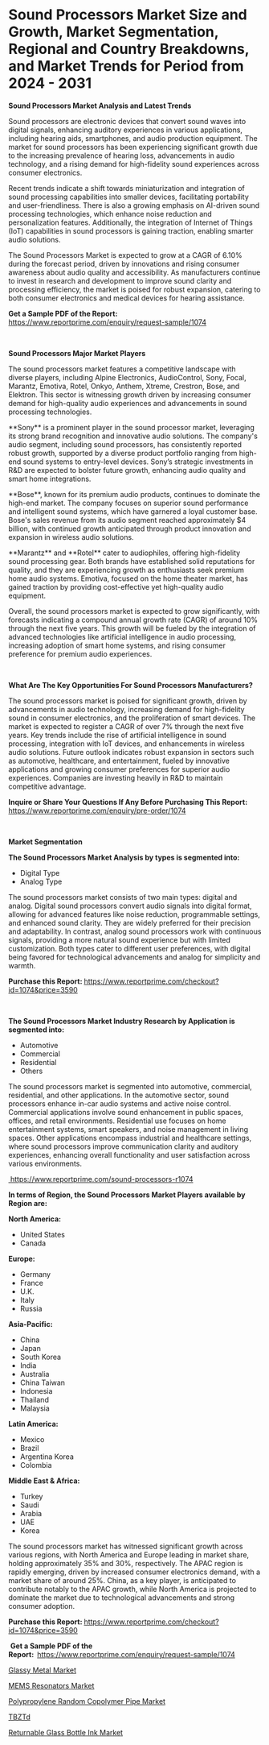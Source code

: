 <p><h1>Sound Processors Market Size and Growth, Market Segmentation, Regional and Country Breakdowns, and Market Trends for Period from 2024 -  2031</h1></p><p><strong>Sound Processors Market Analysis and Latest Trends</strong></p>
<p><p>Sound processors are electronic devices that convert sound waves into digital signals, enhancing auditory experiences in various applications, including hearing aids, smartphones, and audio production equipment. The market for sound processors has been experiencing significant growth due to the increasing prevalence of hearing loss, advancements in audio technology, and a rising demand for high-fidelity sound experiences across consumer electronics.</p><p>Recent trends indicate a shift towards miniaturization and integration of sound processing capabilities into smaller devices, facilitating portability and user-friendliness. There is also a growing emphasis on AI-driven sound processing technologies, which enhance noise reduction and personalization features. Additionally, the integration of Internet of Things (IoT) capabilities in sound processors is gaining traction, enabling smarter audio solutions.</p><p>The Sound Processors Market is expected to grow at a CAGR of 6.10% during the forecast period, driven by innovations and rising consumer awareness about audio quality and accessibility. As manufacturers continue to invest in research and development to improve sound clarity and processing efficiency, the market is poised for robust expansion, catering to both consumer electronics and medical devices for hearing assistance.</p></p>
<p><strong>Get a Sample PDF of the Report:&nbsp;</strong> <a href="https://www.reportprime.com/enquiry/request-sample/1074">https://www.reportprime.com/enquiry/request-sample/1074</a></p>
<p>&nbsp;</p>
<p><strong>Sound Processors Major Market Players</strong></p>
<p><p>The sound processors market features a competitive landscape with diverse players, including Alpine Electronics, AudioControl, Sony, Focal, Marantz, Emotiva, Rotel, Onkyo, Anthem, Xtreme, Crestron, Bose, and Elektron. This sector is witnessing growth driven by increasing consumer demand for high-quality audio experiences and advancements in sound processing technologies.</p><p>**Sony** is a prominent player in the sound processor market, leveraging its strong brand recognition and innovative audio solutions. The company's audio segment, including sound processors, has consistently reported robust growth, supported by a diverse product portfolio ranging from high-end sound systems to entry-level devices. Sony’s strategic investments in R&D are expected to bolster future growth, enhancing audio quality and smart home integrations.</p><p>**Bose**, known for its premium audio products, continues to dominate the high-end market. The company focuses on superior sound performance and intelligent sound systems, which have garnered a loyal customer base. Bose's sales revenue from its audio segment reached approximately $4 billion, with continued growth anticipated through product innovation and expansion in wireless audio solutions.</p><p>**Marantz** and **Rotel** cater to audiophiles, offering high-fidelity sound processing gear. Both brands have established solid reputations for quality, and they are experiencing growth as enthusiasts seek premium home audio systems. Emotiva, focused on the home theater market, has gained traction by providing cost-effective yet high-quality audio equipment.</p><p>Overall, the sound processors market is expected to grow significantly, with forecasts indicating a compound annual growth rate (CAGR) of around 10% through the next five years. This growth will be fueled by the integration of advanced technologies like artificial intelligence in audio processing, increasing adoption of smart home systems, and rising consumer preference for premium audio experiences.</p></p>
<p>&nbsp;</p>
<p><strong>What Are The Key Opportunities For Sound Processors Manufacturers?</strong></p>
<p><p>The sound processors market is poised for significant growth, driven by advancements in audio technology, increasing demand for high-fidelity sound in consumer electronics, and the proliferation of smart devices. The market is expected to register a CAGR of over 7% through the next five years. Key trends include the rise of artificial intelligence in sound processing, integration with IoT devices, and enhancements in wireless audio solutions. Future outlook indicates robust expansion in sectors such as automotive, healthcare, and entertainment, fueled by innovative applications and growing consumer preferences for superior audio experiences. Companies are investing heavily in R&D to maintain competitive advantage.</p></p>
<p><strong>Inquire or Share Your Questions If Any Before Purchasing This Report:</strong> <a href="https://www.reportprime.com/enquiry/pre-order/1074">https://www.reportprime.com/enquiry/pre-order/1074</a></p>
<p>&nbsp;</p>
<p><strong>Market Segmentation</strong></p>
<p><strong>The Sound Processors Market Analysis by types is segmented into:</strong></p>
<p><ul><li>Digital Type</li><li>Analog Type</li></ul></p>
<p><p>The sound processors market consists of two main types: digital and analog. Digital sound processors convert audio signals into digital format, allowing for advanced features like noise reduction, programmable settings, and enhanced sound clarity. They are widely preferred for their precision and adaptability. In contrast, analog sound processors work with continuous signals, providing a more natural sound experience but with limited customization. Both types cater to different user preferences, with digital being favored for technological advancements and analog for simplicity and warmth.</p></p>
<p><strong>Purchase this Report:&nbsp;</strong><a href="https://www.reportprime.com/checkout?id=1074&price=3590">https://www.reportprime.com/checkout?id=1074&price=3590</a></p>
<p>&nbsp;</p>
<p><strong>The Sound Processors Market Industry Research by Application is segmented into:</strong></p>
<p><ul><li>Automotive</li><li>Commercial</li><li>Residential</li><li>Others</li></ul></p>
<p><p>The sound processors market is segmented into automotive, commercial, residential, and other applications. In the automotive sector, sound processors enhance in-car audio systems and active noise control. Commercial applications involve sound enhancement in public spaces, offices, and retail environments. Residential use focuses on home entertainment systems, smart speakers, and noise management in living spaces. Other applications encompass industrial and healthcare settings, where sound processors improve communication clarity and auditory experiences, enhancing overall functionality and user satisfaction across various environments.</p></p>
<p><a href="https://www.reportprime.com/sound-processors-r1074">&nbsp;https://www.reportprime.com/sound-processors-r1074</a></p>
<p><strong>In terms of Region, the Sound Processors Market Players available by Region are:</strong></p>
<p>
    <p> <strong> North America: </strong>
        <ul>
            <li>United States</li>
            <li>Canada</li>
        </ul>
        </p> 
    <p> <strong> Europe: </strong>
        <ul>
            <li>Germany</li>
            <li>France</li>
            <li>U.K.</li>
            <li>Italy</li>
            <li>Russia</li>
        </ul>
        </p> 
    <p> <strong> Asia-Pacific: </strong>
        <ul>
            <li>China</li>
            <li>Japan</li>
            <li>South Korea</li>
            <li>India</li>
            <li>Australia</li>
            <li>China Taiwan</li>
            <li>Indonesia</li>
            <li>Thailand</li>
            <li>Malaysia</li>
        </ul>
        </p> 
    <p> <strong> Latin America: </strong>
        <ul>
            <li>Mexico</li>
            <li>Brazil</li>
            <li>Argentina Korea</li>
            <li>Colombia</li>
        </ul>
        </p> 
    <p> <strong> Middle East & Africa: </strong>
        <ul>
            <li>Turkey</li>
            <li>Saudi</li>
            <li>Arabia</li>
            <li>UAE</li>
            <li>Korea</li>
        </ul>
    </p>
    </p>
<p><p>The sound processors market has witnessed significant growth across various regions, with North America and Europe leading in market share, holding approximately 35% and 30%, respectively. The APAC region is rapidly emerging, driven by increased consumer electronics demand, with a market share of around 25%. China, as a key player, is anticipated to contribute notably to the APAC growth, while North America is projected to dominate the market due to technological advancements and strong consumer adoption.</p></p>
<p><strong>Purchase this Report: </strong><a href="https://www.reportprime.com/checkout?id=1074&price=3590">https://www.reportprime.com/checkout?id=1074&price=3590</a></p>
<p>&nbsp;<strong>Get a Sample PDF of the Report:&nbsp;&nbsp;</strong><a href="https://www.reportprime.com/enquiry/request-sample/1074">https://www.reportprime.com/enquiry/request-sample/1074</a></p>
<p><strong></strong></p>
<p><p><a href="https://www.linkedin.com/pulse/global-glassy-metal-industry-research-report-competitive-aqhwe?trackingId=pABLp%2FjnR329Etetsj8D7g%3D%3D">Glassy Metal Market</a></p><p><a href="https://github.com/yoshih12/Market-Research-Report-List-4/blob/main/mems-resonators-market.md">MEMS Resonators Market</a></p><p><a href="https://www.linkedin.com/pulse/how-polypropylene-random-copolymer-pipe-market-evolved-stane?trackingId=enJiUnC0TCSJ%2Fw6V%2FcmVoA%3D%3D">Polypropylene Random Copolymer Pipe Market</a></p><p><a href="https://medium.com/@greggibson7876/tbztd-%EC%8B%9C%EC%9E%A5-%EC%98%88%EC%B8%A1-%EC%8B%9C%EC%9E%A5-%EB%8F%99%ED%96%A5-%EB%B0%8F-%EC%98%81%ED%96%A5-%EB%B6%84%EC%84%9D-2024-2031-eff8d395cd17">TBZTd</a></p><p><a href="https://issuu.com/reportprime-2/docs/returnable-glass-bottle-ink-market-_581757e0d27ed2">Returnable Glass Bottle Ink Market</a></p></p>